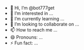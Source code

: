 - 👋 Hi, I’m @bot777get
- 👀 I’m interested in ...
- 🌱 I’m currently learning ...
- 💞️ I’m looking to collaborate on ...
- 📫 How to reach me ...
- 😄 Pronouns: ...
- ⚡ Fun fact: ...

<!---
bot777get/bot777get is a ✨ special ✨ repository because its `README.md` (this file) appears on your GitHub profile.
You can click the Preview link to take a look at your changes.
--->
